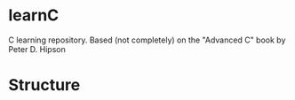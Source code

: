 # learnC
C learning repository. Based (not completely) on the "Advanced C" book by Peter D. Hipson

# Structure

